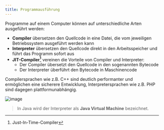 ```yaml
---
title: Programmausführung
---
```


Programme auf einem Computer können auf unterschiedliche Arten ausgeführt werden:
- **Compiler** übersetzen den Quellcode in eine Datei, die vom jeweiligen Betriebssystem ausgeführt werden kann
- **Interpreter** übersetzen den Quellcode direkt in den Arbeitsspeicher und führt das Programm sofort aus
- **JIT-Compiler[^1]** vereinen die Vorteile von Compiler und Interpreter:
    - Der Compiler übersetzt den Quellcode in den sogenannten Bytecode
    - Der Interpreter überführt den Bytecode in Maschinencode

Compilersprachen wie z.B. C++ sind deutlich performanter und ermöglichen eine sicherere Entwicklung, Interpretersprachen wie z.B. PHP sind dagegen plattformunabhängig.

![image](https://user-images.githubusercontent.com/47243617/171617813-15f09fe9-e06c-4f1b-81cf-19c7c594ae6f.png)

> In Java wird der Interpreter als **Java Virtual Machine** bezeichnet.

[^1]: Just-In-Time-Compiler
